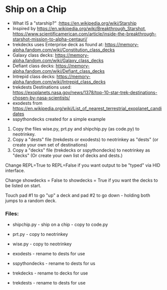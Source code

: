 # Ship on a Chip
* What IS a "starship?" :https://en.wikipedia.org/wiki/Starship
* Inspired by https://en.wikipedia.org/wiki/Breakthrough_Starshot, https://www.scientificamerican.com/article/inside-the-breakthrough-starshot-mission-to-alpha-centauri/
* trekdecks uses Enterprise deck as found at: https://memory-alpha.fandom.com/wiki/Constitution_class_decks
* Galaxy class decks: https://memory-alpha.fandom.com/wiki/Galaxy_class_decks
* Defiant class decks: https://memory-alpha.fandom.com/wiki/Defiant_class_decks
* Intrepid class decks: https://memory-alpha.fandom.com/wiki/Intrepid_class_decks
* trekdests Destinations used: https://exoplanets.nasa.gov/news/1378/top-10-star-trek-destinations-chosen-by-nasa-scientists/
* exodests from https://en.wikipedia.org/wiki/List_of_nearest_terrestrial_exoplanet_candidates
* sspythondecks created for a simple example

1. Copy the files wise.py, prt.py and shipchip.py (as code.py) to neotrinkey.
2. Copy a "dests" file (trekdests or exodests) to neotrinkey as "dests" (or create your own set of destinations)
3. Copy a "decks" file (trekdecks or sspythondecks) to neotrinkey as "decks"
        (Or create your own list of decks and dests.)

Change REPL=True to REPL=False if you want output to be "typed" via HID interface.

Change showdecks = False to showdecks = True if you want the decks to be listed on start.

Touch pad #1 to go "up" a deck and pad #2 to go down - holding both jumps to a random deck.


### Files:

* shipchip.py - ship on a chip - copy to code.py
* prt.py - copy to neotrinkey
* wise.py - copy to neotrinkey

* exodests - rename to dests for use
* sspythondecks - rename to dests for us

* trekdecks - rename to decks for use
* trekdests - rename to dests for use

